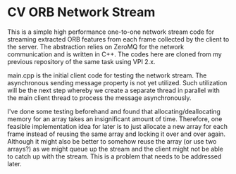 # CV ORB Network Stream
This is a simple high performance one-to-one network stream code for streaming extracted ORB features from each frame collected by the client to the server. The abstraction relies on ZeroMQ for the network communication and is written in C++.
The codes here are cloned from my previous repository of the same task using VPI 2.x.

main.cpp is the initial client code for testing the network stream. The asynchronous sending message property is not
yet utilized. Such utilization will be the next step whereby we create a separate thread in parallel with the main
client thread to process the message asynchronously.

I've done some testing beforehand and found that allocating/deallocating memory for an array takes an insignificant
amount of time. Therefore, one feasible implementation idea for later is to just allocate a new array for each frame
instead of reusing the same array and locking it over and over again. Although it might also be better to somehow reuse the array (or use two arrays?) as we might queue up the stream and the client might not be able to catch up with the stream. This is a problem that needs to be addressed later.
